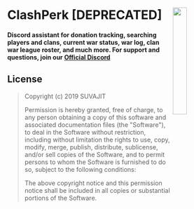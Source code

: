 # ClashPerk [DEPRECATED] <img src="https://i.imgur.com/3Wn8fek.png" width="25%" align="right"></a>

#### Discord assistant for donation tracking, searching players and clans, current war status, war log, clan war league roster, and much more. For support and questions, join our [Official Discord](https://discord.gg/ppuppun)

## License

> Copyright (c) 2019 SUVAJIT
>
> Permission is hereby granted, free of charge, to any person obtaining a copy
> of this software and associated documentation files (the "Software"), to deal
> in the Software without restriction, including without limitation the rights
> to use, copy, modify, merge, publish, distribute, sublicense, and/or sell
> copies of the Software, and to permit persons to whom the Software is
> furnished to do so, subject to the following conditions:
>
> The above copyright notice and this permission notice shall be included in all
> copies or substantial portions of the Software.

